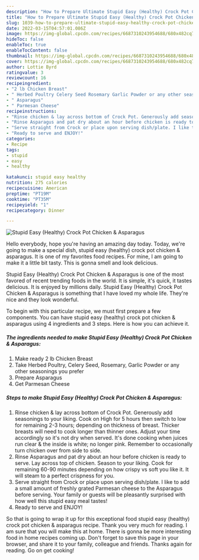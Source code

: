 ```yaml
---
description: "How to Prepare Ultimate Stupid Easy (Healthy) Crock Pot Chicken & Asparagus"
title: "How to Prepare Ultimate Stupid Easy (Healthy) Crock Pot Chicken & Asparagus"
slug: 1039-how-to-prepare-ultimate-stupid-easy-healthy-crock-pot-chicken-and-amp-asparagus
date: 2022-03-15T04:57:01.086Z
image: https://img-global.cpcdn.com/recipes/6687310243954688/680x482cq70/stupid-easy-healthy-crock-pot-chicken-asparagus-recipe-main-photo.jpg
hideToc: false
enableToc: true
enableTocContent: false
thumbnail: https://img-global.cpcdn.com/recipes/6687310243954688/680x482cq70/stupid-easy-healthy-crock-pot-chicken-asparagus-recipe-main-photo.jpg
cover: https://img-global.cpcdn.com/recipes/6687310243954688/680x482cq70/stupid-easy-healthy-crock-pot-chicken-asparagus-recipe-main-photo.jpg
author: Lottie Byrd
ratingvalue: 3
reviewcount: 16
recipeingredient:
- "2 lb Chicken Breast"
- " Herbed Poultry Celery Seed Rosemary Garlic Powder or any other seasonings you prefer"
- " Asparagus"
- " Parmesan Cheese"
recipeinstructions:
- "Rinse chicken & lay across bottom of Crock Pot. Generously add seasonings to your liking. Cook on High for 5 hours then switch to low for remaining 2-3 hours; depending on thickness of breast. Thicker breasts will need to cook longer than thinner ones. Adjust your time accordingly so it&#39;s not dry when served. It&#39;s done cooking when juices run clear & the inside is white; no longer pink. Remember to occasionally turn chicken over from side to side."
- "Rinse Asparagus and pat dry about an hour before chicken is ready to serve. Lay across top of chicken. Season to your liking. Cook for remaining 60-90 minutes depending on how crispy vs soft you like it. It will steam to a perfect crispness for you."
- "Serve straight from Crock or place upon serving dish/plate. I like to add a small amount of freshly grated Parmesan cheese to the Asparagus before serving. Your family or guests will be pleasantly surprised with how well this stupid easy meal tastes!"
- "Ready to serve and ENJOY!"
categories:
- Recipe
tags:
- stupid
- easy
- healthy

katakunci: stupid easy healthy 
nutrition: 275 calories
recipecuisine: American
preptime: "PT19M"
cooktime: "PT35M"
recipeyield: "1"
recipecategory: Dinner

---
```



![Stupid Easy (Healthy) Crock Pot Chicken & Asparagus](https://img-global.cpcdn.com/recipes/6687310243954688/680x482cq70/stupid-easy-healthy-crock-pot-chicken-asparagus-recipe-main-photo.jpg)

Hello everybody, hope you're having an amazing day today. Today, we're going to make a special dish, stupid easy (healthy) crock pot chicken & asparagus. It is one of my favorites food recipes. For mine, I am going to make it a little bit tasty. This is gonna smell and look delicious.



Stupid Easy (Healthy) Crock Pot Chicken & Asparagus is one of the most favored of recent trending foods in the world. It is simple, it's quick, it tastes delicious. It is enjoyed by millions daily. Stupid Easy (Healthy) Crock Pot Chicken & Asparagus is something that I have loved my whole life. They're nice and they look wonderful.


To begin with this particular recipe, we must first prepare a few components. You can have stupid easy (healthy) crock pot chicken & asparagus using 4 ingredients and 3 steps. Here is how you can achieve it.

<!--inarticleads1-->

##### The ingredients needed to make Stupid Easy (Healthy) Crock Pot Chicken & Asparagus:

1. Make ready 2 lb Chicken Breast
1. Take  Herbed Poultry, Celery Seed, Rosemary, Garlic Powder or any other seasonings you prefer
1. Prepare  Asparagus
1. Get  Parmesan Cheese




<!--inarticleads2-->

##### Steps to make Stupid Easy (Healthy) Crock Pot Chicken & Asparagus:

1. Rinse chicken & lay across bottom of Crock Pot. Generously add seasonings to your liking. Cook on High for 5 hours then switch to low for remaining 2-3 hours; depending on thickness of breast. Thicker breasts will need to cook longer than thinner ones. Adjust your time accordingly so it&#39;s not dry when served. It&#39;s done cooking when juices run clear & the inside is white; no longer pink. Remember to occasionally turn chicken over from side to side.
1. Rinse Asparagus and pat dry about an hour before chicken is ready to serve. Lay across top of chicken. Season to your liking. Cook for remaining 60-90 minutes depending on how crispy vs soft you like it. It will steam to a perfect crispness for you.
1. Serve straight from Crock or place upon serving dish/plate. I like to add a small amount of freshly grated Parmesan cheese to the Asparagus before serving. Your family or guests will be pleasantly surprised with how well this stupid easy meal tastes!
1. Ready to serve and ENJOY!



So that is going to wrap it up for this exceptional food stupid easy (healthy) crock pot chicken & asparagus recipe. Thank you very much for reading. I am sure that you will make this at home. There is gonna be more interesting food in home recipes coming up. Don't forget to save this page in your browser, and share it to your family, colleague and friends. Thanks again for reading. Go on get cooking!
